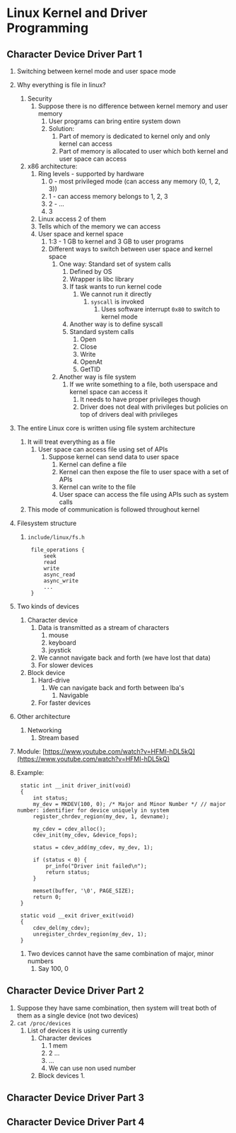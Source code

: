 # Linux Kernel and Driver Programming #
## Character Device Driver Part 1 ##
1. Switching between kernel mode and user space mode
2. Why everything is file in linux?
	1. Security
		1. Suppose there is no difference between kernel memory and user memory
			1. User programs can bring entire system down
			2. Solution:
				1. Part of memory is dedicated to kernel only and only kernel can access
				2. Part of memory is allocated to user which both kernel and user space can access
	2. x86 architecture:
		1. Ring levels - supported by hardware
			1. 0 - most privileged mode (can access any memory (0, 1, 2, 3))
			2. 1 - can access memory belongs to 1, 2, 3
			3. 2 - ...
			4. 3
		2. Linux access 2 of them
		3. Tells which of the memory we can access
		4. User space and kernel space
			1. 1:3 - 1 GB to kernel and 3 GB to user programs
			2. Different ways to switch between user space and kernel space
				1. One way: Standard set of system calls
					1. Defined by OS
					2. Wrapper is libc library
					3. If task wants to run kernel code
						1. We cannot run it directly
							1. `syscall` is invoked
								1. Uses software interrupt `0x80` to switch to kernel mode
					3. Another way is to define syscall
					4. Standard system calls
						1. Open
						2. Close
						3. Write
						4. OpenAt
						5. GetTID
				2. Another way is file system
					1. If we write something to a file, both userspace and kernel space can access it
						1. It needs to have proper privileges though
						2. Driver does not deal with privileges but policies on top of drivers deal with privileges
3. The entire Linux core is written using file system architecture
	1. It will treat everything as a file
		1. User space can access file using set of APIs
			1. Suppose kernel can send data to user space
				1. Kernel can define a file
				2. Kernel can then expose the file to user space with a set of APIs
				3. Kernel can write to the file
				4. User space can access the file using APIs such as system calls
	2. This mode of communication is followed throughout kernel
4. Filesystem structure
	1. `include/linux/fs.h`

			file_operations {
				seek
				read
				write
				async_read
				async_write
				...
			}
			
5. Two kinds of devices
	1. Character device
		1. Data is transmitted as a stream of characters
			1. mouse
			2. keyboard
			3. joystick
		2. We cannot navigate back and forth (we have lost that data)
		3. For slower devices
	2. Block device
		1. Hard-drive
			1. We can navigate back and forth between lba's
				1. Navigable
		2. For faster devices
6. Other architecture
	1. Networking
		1. Stream based
7. Module: [https://www.youtube.com/watch?v=HFMI-hDL5kQ](https://www.youtube.com/watch?v=HFMI-hDL5kQ)
8. Example:

		static int __init driver_init(void)
		{
			int status;
			my_dev = MKDEV(100, 0); /* Major and Minor Number */ // major number: identifier for device uniquely in system
			register_chrdev_region(my_dev, 1, devname);
			
			my_cdev = cdev_alloc();
			cdev_init(my_cdev, &device_fops);
			
			status = cdev_add(my_cdev, my_dev, 1);
			
			if (status < 0) {
				pr_info("Driver init failed\n");
				return status;
			}
			
			memset(buffer, '\0', PAGE_SIZE);
			return 0;
		}
		
		static void __exit driver_exit(void)
		{
			cdev_del(my_cdev);
			unregister_chrdev_region(my_dev, 1);
		}
		
	1. Two devices cannot have the same combination of major, minor numbers
		1. Say 100, 0

## Character Device Driver Part 2 ##
1. Suppose they have same combination, then system will treat both of them as a single device (not two devices)
2. `cat /proc/devices`
	1. List of devices it is using currently
		1. Character devices
			1. 1 mem
			2. 2 ...
			3. ...
			4. We can use non used number
		2. Block devices
			1. 

## Character Device Driver Part 3 ##
## Character Device Driver Part 4 ##